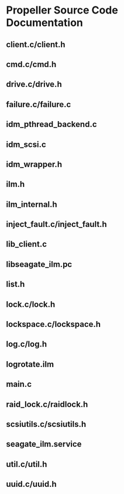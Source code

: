# Propeller Source Code Documentation

## client.c/client.h

## cmd.c/cmd.h

## drive.c/drive.h

## failure.c/failure.c

## idm_pthread_backend.c

## idm_scsi.c

## idm_wrapper.h

## ilm.h

## ilm_internal.h

## inject_fault.c/inject_fault.h

## lib_client.c

## libseagate_ilm.pc

## list.h

## lock.c/lock.h

## lockspace.c/lockspace.h

## log.c/log.h

## logrotate.ilm

## main.c

## raid_lock.c/raidlock.h

## scsiutils.c/scsiutils.h

## seagate_ilm.service

## util.c/util.h

## uuid.c/uuid.h
